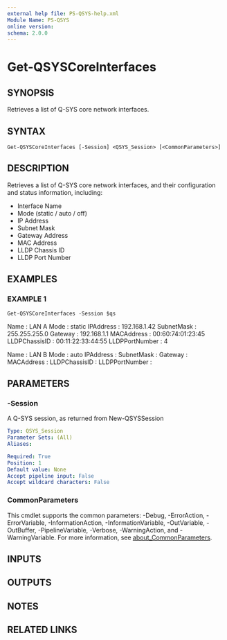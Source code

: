 ```yaml
---
external help file: PS-QSYS-help.xml
Module Name: PS-QSYS
online version:
schema: 2.0.0
---
```


# Get-QSYSCoreInterfaces

## SYNOPSIS
Retrieves a list of Q-SYS core network interfaces.

## SYNTAX

```
Get-QSYSCoreInterfaces [-Session] <QSYS_Session> [<CommonParameters>]
```

## DESCRIPTION
Retrieves a list of Q-SYS core network interfaces, and
their configuration and status information, including:
 - Interface Name
 - Mode (static / auto / off)
 - IP Address
 - Subnet Mask
 - Gateway Address
 - MAC Address
 - LLDP Chassis ID
 - LLDP Port Number

## EXAMPLES

### EXAMPLE 1
```
Get-QSYSCoreInterfaces -Session $qs
```

Name           : LAN A
Mode           : static
IPAddress      : 192.168.1.42
SubnetMask     : 255.255.255.0
Gateway        : 192.168.1.1
MACAddress     : 00:60:74:01:23:45
LLDPChassisID  : 00:11:22:33:44:55
LLDPPortNumber : 4

Name           : LAN B
Mode           : auto
IPAddress      : 
SubnetMask     : 
Gateway        : 
MACAddress     : 
LLDPChassisID  : 
LLDPPortNumber :

## PARAMETERS

### -Session
A Q-SYS session, as returned from New-QSYSSession

```yaml
Type: QSYS_Session
Parameter Sets: (All)
Aliases:

Required: True
Position: 1
Default value: None
Accept pipeline input: False
Accept wildcard characters: False
```

### CommonParameters
This cmdlet supports the common parameters: -Debug, -ErrorAction, -ErrorVariable, -InformationAction, -InformationVariable, -OutVariable, -OutBuffer, -PipelineVariable, -Verbose, -WarningAction, and -WarningVariable. For more information, see [about_CommonParameters](http://go.microsoft.com/fwlink/?LinkID=113216).

## INPUTS

## OUTPUTS

## NOTES

## RELATED LINKS
